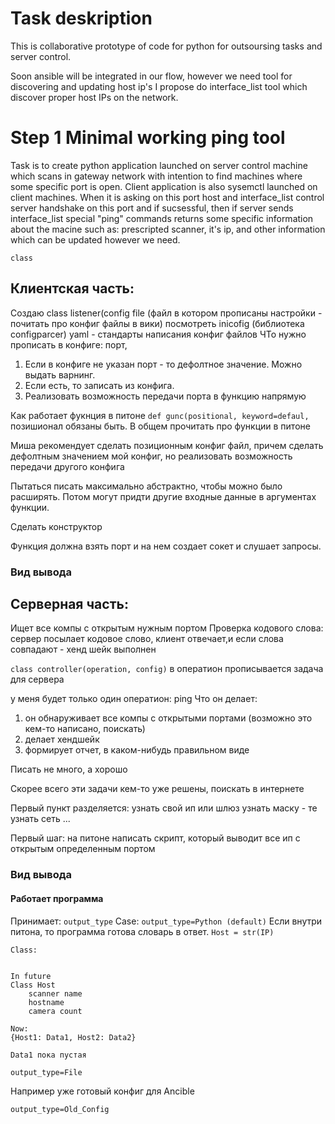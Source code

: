 # Task deskription

This is collaborative prototype of code for python for outsoursing tasks and server control.


Soon ansible will be integrated in our flow, however we need tool for discovering and updating host ip's I propose do interface_list tool which discover proper host IPs on the network. 


# Step 1 Minimal working ping tool
Task is to create python application launched on server control machine which scans in gateway network with intention to find machines where some specific port is open. Client application is also sysemctl launched on client machines. When it is asking on this port host and interface_list control server handshake on this port and if sucsessful, then if server sends interface_list special "ping" commands returns some specific information about the macine such as: prescripted scanner, it's ip, and other information which can be updated however we need.

`class`

## Клиентская часть: 
Создаю class listener(config file (файл в котором прописаны настройки - почитать про конфиг файлы в вики)
посмотреть inicofig (библиотека configparcer) yaml - стандарты написания конфиг файлов
ЧТо нужно прописать в конфиге: порт, 
1. Если в конфиге не указан порт - то дефолтное значение. Можно выдать варнинг.
1. Если есть, то записать из конфига. 
1. Реализовать возможность передачи порта в функцию напрямую

Как работает фукнция в питоне
`def gunc(positional, keyword=defaul,`
позишионал обязаны быть. 
В общем прочитать про функции в питоне

Миша рекомендует сделать позиционным конфиг файл, причем сделать дефолтным значением мой конфиг, но реализовать возможность передачи другого конфига

Пытаться писать максимально абстрактно, чтобы можно было расширять. Потом могут придти другие входные данные в аргументах функции.

Сделать конструктор

Функция должна взять порт и на нем создает сокет и слушает запросы. 


### Вид вывода




## Серверная часть:
Ищет все компы с открытым нужным портом
Проверка кодового слова: сервер посылает кодовое слово, клиент отвечает,и если слова совпадают - хенд шейк выполнен

`class controller(operation, config)`
в оператион прописывается задача для сервера

у меня будет только один оператион: ping
Что он делает: 
1. он обнаруживает все компы с открытыми портами (возможно это кем-то написано, поискать)
1. делает хендшейк
1. формирует отчет, в каком-нибудь правильном виде

Писать не много, а хорошо


Скорее всего эти задачи кем-то уже решены, поискать в интернете

Первый пункт разделяется:
узнать свой ип или шлюз
узнать маску - те узнать сеть
...





Первый шаг: на питоне написать скрипт, который выводит все ип с открытым определенным портом




### Вид вывода

#### Работает программа

Принимает: `output_type`
Case:
`output_type=Python (default)`
Если внутри питона, то программа готова словарь в ответ.
`Host = str(IP)`
```
Class:


In future
Class Host
    scanner name
    hostname
    camera count

Now:
{Host1: Data1, Host2: Data2}

Data1 пока пустая
```

`output_type=File`

Например уже готовый конфиг для Ancible


`output_type=Old_Config`


